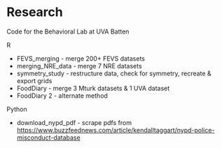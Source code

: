 # Research
Code for the Behavioral Lab at UVA Batten

R
* FEVS_merging - merge 200+ FEVS datasets
* merging_NRE_data - merge 7 NRE datasets
* symmetry_study - restructure data, check for symmetry, recreate & export grids
* FoodDiary - merge 3 Mturk datasets & 1 UVA dataset 
* FoodDiary 2 - alternate method 


Python
* download_nypd_pdf - scrape pdfs from https://www.buzzfeednews.com/article/kendalltaggart/nypd-police-misconduct-database
